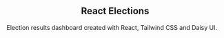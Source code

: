 <h2 align="center">React Elections</h2>

Election results dashboard created with React, Tailwind CSS and Daisy UI.
